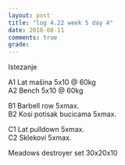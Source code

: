 ```yaml
---
layout: post
title: "log 4.22 week 5 day 4"
date: 2018-08-11
comments: true
grade:
---
```


Istezanje

A1 Lat mašina 5x10 @ 60kg     
A2 Bench 5x10 @ 60kg  

B1 Barbell row 5xmax.  
B2 Kosi potisak bucicama 5xmax.       

C1 Lat pulldown 5xmax.                
C2 Sklekovi 5xmax.      

Meadows destroyer set 30x20x10     
